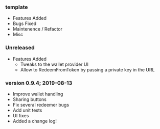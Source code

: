 ### template
  - Features Added
  - Bugs Fixed
  - Maintenence / Refactor
  - Misc

### Unreleased
  - Features Added
    - Tweaks to the wallet provider UI
    - Allow to RedeemFromToken by passing a private key in the URL

### version 0.9.4; 2019-08-13

  - Improve wallet handling
  - Sharing buttons
  - Fix several redeemer bugs
  - Add unit tests
  - UI fixes
  - Added a change log!
